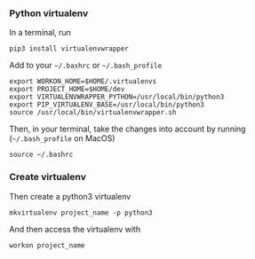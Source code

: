 ### Python virtualenv

In a terminal, run

	pip3 install virtualenvwrapper

Add to your `~/.bashrc` or `~/.bash_profile`

	export WORKON_HOME=$HOME/.virtualenvs
	export PROJECT_HOME=$HOME/dev
	export VIRTUALENVWRAPPER_PYTHON=/usr/local/bin/python3
	export PIP_VIRTUALENV_BASE=/usr/local/bin/python3
	source /usr/local/bin/virtualenvwrapper.sh

Then, in your terminal, take the changes into account by running (`~/.bash_profile` on MacOS)

	source ~/.bashrc

### Create virtualenv

Then create a python3 virtualenv

	mkvirtualenv project_name -p python3

And then access the virtualenv with 
```
workon project_name
```
